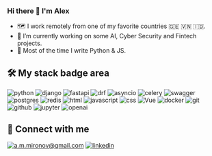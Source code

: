### Hi there 👋 I'm Alex

- 🗺️ I work remotely from one of my favorite countries 🇬🇪 🇻🇳 🇮🇩.
- 🔭 I’m currently working on some AI, Cyber Security and Fintech projects.
- 🐍 Most of the time I write Python & JS.

## 🛠 My stack badge area

![python](https://img.shields.io/badge/python%20-%2314354C.svg?&style=for-the-badge&logo=python&logoColor=white) ![django](https://img.shields.io/badge/django%20-%23092E20.svg?&style=for-the-badge&logo=django&logoColor=white) ![fastapi](https://img.shields.io/badge/fastapi%20-%2313988a.svg?&style=for-the-badge&logo=fastapi&logoColor=white) ![drf](https://img.shields.io/badge/drf-%23A30000.svg?&style=for-the-badge&logo=openapiinitiative&logoColor=white) ![asyncio](https://img.shields.io/badge/asyncio-%2300BAFF.svg?&style=for-the-badge&logo=python&logoColor=white) ![celery](https://img.shields.io/badge/celery-%239DCE5C.svg?&style=for-the-badge&logo=celery&logoColor=white) ![swagger](https://img.shields.io/badge/swagger-%2385EA2D.svg?&style=for-the-badge&logo=swagger&logoColor=black) ![postgres](https://img.shields.io/badge/postgres-%23316192.svg?&style=for-the-badge&logo=postgresql&logoColor=white) ![redis](https://img.shields.io/badge/redis%20-%23CC0000.svg?&style=for-the-badge&logo=redis&logoColor=white) ![html](https://img.shields.io/badge/html%20-%23E34F26.svg?&style=for-the-badge&logo=html5&logoColor=white) ![javascript](https://img.shields.io/badge/javascript%20-%23323330.svg?&style=for-the-badge&logo=javascript&logoColor=%23F7DF1E) ![css](https://img.shields.io/badge/css%20-%231572B6.svg?&style=for-the-badge&logo=css3&logoColor=white) ![Vue](https://img.shields.io/badge/vue-%2320232a.svg?style=for-the-badge&logo=vuedotjs&logoColor=%2361DAFB) ![docker](https://img.shields.io/badge/docker-%232496ED.svg?&style=for-the-badge&logo=docker&logoColor=white) ![git](https://img.shields.io/badge/git%20-%23F05033.svg?&style=for-the-badge&logo=git&logoColor=white) ![github](https://img.shields.io/badge/github-%232671E5.svg?&style=for-the-badge&logo=github&logoColor=white) ![jupyter](https://img.shields.io/badge/Jupyter%20-%23F37626.svg?&style=for-the-badge&logo=Jupyter&logoColor=white) ![openai](https://img.shields.io/badge/openai-%237EBC6F.svg?&style=for-the-badge&logo=OpenAI&logoColor=white) 

## 🤝 Connect with me

[![a.m.mironov@gmail.com](https://img.shields.io/badge/a.m.mironov@gmail.com%20-%23E62B1E.svg?&style=for-the-badge&logo=mail.ru&logoColor=white)](mailto:a.m.mironov@gmail.com) [![linkedin](https://img.shields.io/badge/linkedin%20-%230077B5.svg?&style=for-the-badge&logo=linkedin&logoColor=white)](https://www.linkedin.com/in/aleksandr-mironov-4aab258a/)

